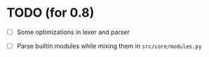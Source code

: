 # TODO (for 0.8)

- [ ] Some optimizations in lexer and parser
- [ ] Parse builtin modules while mixing them in `src/core/modules.py`

